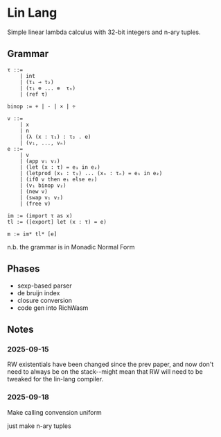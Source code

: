 # Lin Lang

Simple linear lambda calculus with 32-bit integers and n-ary tuples.

## Grammar

```
τ ::=
    | int
    | (τ₁ ⊸ τ₂)
    | (τ₁ ⊗ ... ⊗  τₙ)
    | (ref τ)

binop := + | - | × | ÷

v ::=
    | x
    | n
    | (λ (x : τ₁) : τ₂ . e)
    | (v₁, ..., vₙ)
e ::=
    | v
    | (app v₁ v₂)
    | (let (x : τ) = e₁ in e₂)
    | (letprod (x₁ : τ₁) ... (xₙ : τₙ) = e₁ in e₂)
    | (if0 v then e₁ else e₂)
    | (v₁ binop v₂)
    | (new v)
    | (swap v₁ v₂)
    | (free v)

im := (import τ as x)
tl := ([export] let (x : τ) = e)

m := im* tl* [e]
```

n.b. the grammar is in Monadic Normal Form

## Phases

- sexp-based parser
- de bruijn index
- closure conversion
- code gen into RichWasm

## Notes

### 2025-09-15

RW existentials have been changed since the prev paper, and now don't need to always be on the
stack--might mean that RW will need to be tweaked for the lin-lang compiler.

### 2025-09-18

Make calling convension uniform

just make n-ary tuples

